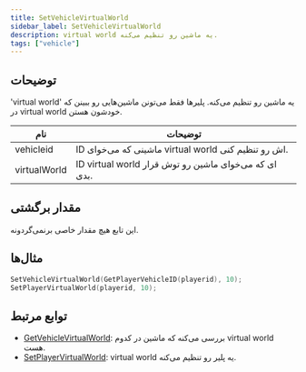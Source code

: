 ```yaml
---
title: SetVehicleVirtualWorld
sidebar_label: SetVehicleVirtualWorld
description: virtual world یه ماشین رو تنظیم می‌کنه.
tags: ["vehicle"]
---
```


## توضیحات

'virtual world' یه ماشین رو تنظیم می‌کنه. پلیرها فقط می‌تونن ماشین‌هایی رو ببینن که در virtual world خودشون هستن.

| نام          | توضیحات                                               |
| ------------ | ----------------------------------------------------- |
| vehicleid    | ID ماشینی که می‌خوای virtual world اش رو تنظیم کنی.   |
| virtualWorld | ID virtual world ای که می‌خوای ماشین رو توش قرار بدی. |

## مقدار برگشتی

این تابع هیچ مقدار خاصی برنمی‌گردونه.

## مثال‌ها

```c
SetVehicleVirtualWorld(GetPlayerVehicleID(playerid), 10);
SetPlayerVirtualWorld(playerid, 10);
```

## توابع مرتبط

- [GetVehicleVirtualWorld](GetVehicleVirtualWorld): بررسی می‌کنه که ماشین در کدوم virtual world هست.
- [SetPlayerVirtualWorld](SetPlayerVirtualWorld): virtual world یه پلیر رو تنظیم می‌کنه.
